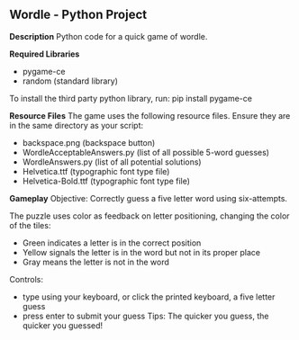 ## Wordle - Python Project

**Description**
Python code for a quick game of wordle. 

**Required Libraries** 
- pygame-ce
- random (standard library)

To install the third party python library, run: 
    pip install pygame-ce

**Resource Files**
The game uses the following resource files. Ensure they are in the same directory as your script:
- backspace.png (backspace button)
- WordleAcceptableAnswers.py (list of all possible 5-word guesses)
- WordleAnswers.py (list of all potential solutions)
- Helvetica.ttf (typographic font type file)
- Helvetica-Bold.ttf (typographic font type file)

**Gameplay**
Objective: Correctly guess a five letter word using six-attempts. 

  The puzzle uses color as feedback on letter positioning, changing the color of the tiles: 
  - Green indicates a letter is in the correct position
  - Yellow signals the letter is in the word but not in its proper place
  - Gray means the letter is not in the word

Controls: 
- type using your keyboard, or click the printed keyboard, a five letter guess
- press enter to submit your guess
Tips: The quicker you guess, the quicker you guessed!
